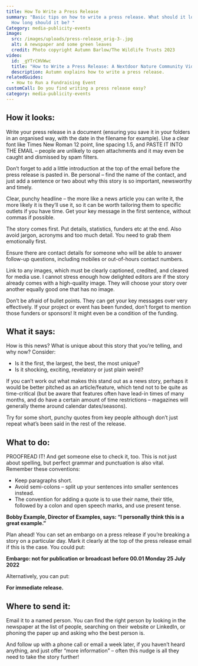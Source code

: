 ```yaml
---
title: How To Write a Press Release
summary: "Basic tips on how to write a press release. What should it look like?
  How long should it be? "
Category: media-publicity-events
image:
  src: /images/uploads/press-release_orig-3-.jpg
  alt: A newspaper and some green leaves
  credit: Photo copyright Autumn Barlow/The Wildlife Trusts 2023
video:
  id: _gYTrCHVWwc
  title: "How to Write a Press Release: A Nextdoor Nature Community Video"
  description: Autumn explains how to write a press release.
relatedGuides:
  - How to Run a Fundraising Event
customCall: Do you find writing a press release easy?
category: media-publicity-events
---
```


## How it looks:

Write your press release in a document (ensuring you save it in your folders in an organised way, with the date in the filename for example). Use a clear font like Times New Roman 12 point, line spacing 1.5, and PASTE IT INTO THE EMAIL – people are unlikely to open attachments and it may even be caught and dismissed by spam filters.


Don’t forget to add a little introduction at the top of the email before the press release is pasted in. Be personal – find the name of the contact, and just add a sentence or two about why this story is so important, newsworthy and timely.


Clear, punchy headline – the more like a news article you can write it, the more likely it is they’ll use it, so it can be worth tailoring them to specific outlets if you have time. Get your key message in the first sentence, without commas if possible.


The story comes first. Put details, statistics, funders etc at the end. Also avoid jargon, acronyms and too much detail. You need to grab them emotionally first.


Ensure there are contact details for someone who will be able to answer follow-up questions, including mobiles or out-of-hours contact numbers.


Link to any images, which must be clearly captioned, credited, and cleared for media use. I cannot stress enough how delighted editors are if the story already comes with a high-quality image. They will choose your story over another equally good one that has no image.


Don’t be afraid of bullet points. They can get your key messages over very effectively.
If your project or event has been funded, don’t forget to mention those funders or sponsors! It might even be a condition of the funding.



## What it says:

How is this news? What is unique about this story that you’re telling, and why now? Consider:
* Is it the first, the largest, the best, the most unique?
* Is it shocking, exciting, revelatory or just plain weird?

If you can’t work out what makes this stand out as a news story, perhaps it would be better pitched as an article/feature, which tend not to be quite as time-critical (but be aware that features often have lead-in times of many months, and do have a certain amount of time restrictions – magazines will generally theme around calendar dates/seasons).


Try for some short, punchy quotes from key people although don’t just repeat what’s been said in the rest of the release.

## What to do:

PROOFREAD IT! And get someone else to check it, too. This is not just about spelling, but perfect grammar and punctuation is also vital. Remember these conventions:

* Keep paragraphs short.
* Avoid semi-colons – split up your sentences into smaller sentences instead.
* The convention for adding a quote is to use their name, their title, followed by a colon and open speech marks, and use present tense.

**Bobby Example, Director of Examples, says: “I personally think this is a great example.”**

Plan ahead! You can set an embargo on a press release if you’re breaking a story on a particular day. Mark it clearly at the top of the press release email if this is the case. You could put:

**Embargo: not for publication or broadcast before 00.01 Monday 25 July 2022**

Alternatively, you can put:

**For immediate release.**

## Where to send it:

Email it to a named person. You can find the right person by looking in the newspaper at the list of people, searching on their website or LinkedIn, or phoning the paper up and asking who the best person is.


And follow up with a phone call or email a week later, if you haven’t heard anything, and just offer “more information” – often this nudge is all they need to take the story further!
